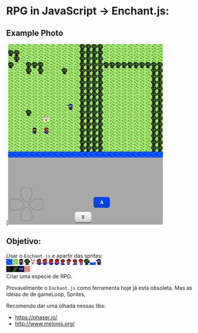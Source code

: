 # RPG in JavaScript -> Enchant.js:

## Example Photo

[![Demo do Game](docs/demo-game.png)



## Objetivo:
Usar o `Enchant.js` e apartir das sprites:
![Sprites](sprites.png)   
![Items](items.png)   
Criar uma especie de RPG.




Provavelmente o `Enchant.js` como  ferramenta hoje já está obsoleta.
Mas as ideias de de gameLoop, Sprites, 
 
Recomendo dar uma olhada nessas libs:
 * https://phaser.io/  
 * http://www.melonjs.org/  


